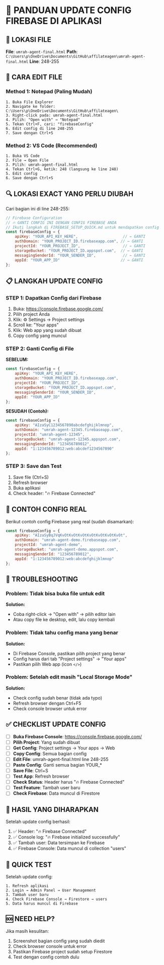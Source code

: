 # 🔧 PANDUAN UPDATE CONFIG FIREBASE DI APLIKASI

## 🎯 LOKASI FILE
**File**: `umrah-agent-final.html`
**Path**: `C:\Users\p\OneDrive\Documents\GitHub\affilateagen\umrah-agent-final.html`
**Line**: 248-255

## 📝 CARA EDIT FILE

### Method 1: Notepad (Paling Mudah)
```
1. Buka File Explorer
2. Navigate ke folder: C:\Users\p\OneDrive\Documents\GitHub\affilateagen\
3. Right-click pada: umrah-agent-final.html
4. Pilih: "Open with" → "Notepad"
5. Tekan Ctrl+F, cari: "firebaseConfig"
6. Edit config di line 248-255
7. Save dengan Ctrl+S
```

### Method 2: VS Code (Recommended)
```
1. Buka VS Code
2. File → Open File
3. Pilih: umrah-agent-final.html
4. Tekan Ctrl+G, ketik: 248 (langsung ke line 248)
5. Edit config
6. Save dengan Ctrl+S
```

## 🔍 LOKASI EXACT YANG PERLU DIUBAH

Cari bagian ini di line 248-255:

```javascript
// Firebase Configuration
// 🔥 GANTI CONFIG INI DENGAN CONFIG FIREBASE ANDA
// Ikuti langkah di FIREBASE_SETUP_QUICK.md untuk mendapatkan config
const firebaseConfig = {
    apiKey: "YOUR_API_KEY_HERE",                    // ← GANTI
    authDomain: "YOUR_PROJECT_ID.firebaseapp.com", // ← GANTI
    projectId: "YOUR_PROJECT_ID",                   // ← GANTI
    storageBucket: "YOUR_PROJECT_ID.appspot.com",  // ← GANTI
    messagingSenderId: "YOUR_SENDER_ID",            // ← GANTI
    appId: "YOUR_APP_ID"                           // ← GANTI
};
```

## 📋 LANGKAH UPDATE CONFIG

### STEP 1: Dapatkan Config dari Firebase
1. Buka: https://console.firebase.google.com/
2. Pilih project Anda
3. Klik: ⚙️ Settings → Project settings
4. Scroll ke: "Your apps"
5. Klik: Web app yang sudah dibuat
6. Copy config yang muncul

### STEP 2: Ganti Config di File
**SEBELUM:**
```javascript
const firebaseConfig = {
    apiKey: "YOUR_API_KEY_HERE",
    authDomain: "YOUR_PROJECT_ID.firebaseapp.com",
    projectId: "YOUR_PROJECT_ID",
    storageBucket: "YOUR_PROJECT_ID.appspot.com",
    messagingSenderId: "YOUR_SENDER_ID",
    appId: "YOUR_APP_ID"
};
```

**SESUDAH (Contoh):**
```javascript
const firebaseConfig = {
    apiKey: "AIzaSyC1234567890abcdefghijklmnop",
    authDomain: "umrah-agent-12345.firebaseapp.com",
    projectId: "umrah-agent-12345",
    storageBucket: "umrah-agent-12345.appspot.com",
    messagingSenderId: "123456789012",
    appId: "1:123456789012:web:abcdef1234567890"
};
```

### STEP 3: Save dan Test
1. Save file (Ctrl+S)
2. Refresh browser
3. Buka aplikasi
4. Check header: "🔥 Firebase Connected"

## 🎯 CONTOH CONFIG REAL

Berikut contoh config Firebase yang real (sudah disamarkan):

```javascript
const firebaseConfig = {
    apiKey: "AIzaSyBqJVqKvOtKvOtKvOtKvOtKvOtKvOtKvOt",
    authDomain: "umrah-agent-demo.firebaseapp.com",
    projectId: "umrah-agent-demo",
    storageBucket: "umrah-agent-demo.appspot.com",
    messagingSenderId: "123456789012",
    appId: "1:123456789012:web:abcdefghijklmnop"
};
```

## 🔧 TROUBLESHOOTING

### Problem: Tidak bisa buka file untuk edit
**Solution:**
- Coba right-click → "Open with" → pilih editor lain
- Atau copy file ke desktop, edit, lalu copy kembali

### Problem: Tidak tahu config mana yang benar
**Solution:**
- Di Firebase Console, pastikan pilih project yang benar
- Config harus dari tab "Project settings" → "Your apps"
- Pastikan pilih Web app (icon `</>`)

### Problem: Setelah edit masih "Local Storage Mode"
**Solution:**
- Check config sudah benar (tidak ada typo)
- Refresh browser dengan Ctrl+F5
- Check console browser untuk error

## ✅ CHECKLIST UPDATE CONFIG

- [ ] **Buka Firebase Console**: https://console.firebase.google.com/
- [ ] **Pilih Project**: Yang sudah dibuat
- [ ] **Get Config**: Project settings → Your apps → Web
- [ ] **Copy Config**: Semua bagian config
- [ ] **Edit File**: umrah-agent-final.html line 248-255
- [ ] **Paste Config**: Ganti semua bagian YOUR_*
- [ ] **Save File**: Ctrl+S
- [ ] **Test App**: Refresh browser
- [ ] **Check Status**: Header harus "🔥 Firebase Connected"
- [ ] **Test Feature**: Tambah user baru
- [ ] **Check Firebase**: Data muncul di Firestore

## 🎉 HASIL YANG DIHARAPKAN

Setelah update config berhasil:
1. ✅ Header: "🔥 Firebase Connected"
2. ✅ Console log: "🔥 Firebase initialized successfully"
3. ✅ Tambah user: Data tersimpan ke Firebase
4. ✅ Firebase Console: Data muncul di collection "users"

## 📱 QUICK TEST

Setelah update config:
```
1. Refresh aplikasi
2. Login → Admin Panel → User Management
3. Tambah user baru
4. Check Firebase Console → Firestore → users
5. Data harus muncul di Firebase
```

## 🆘 NEED HELP?

Jika masih kesulitan:
1. Screenshot bagian config yang sudah diedit
2. Check browser console untuk error
3. Pastikan Firebase project sudah setup Firestore
4. Test dengan config contoh dulu
